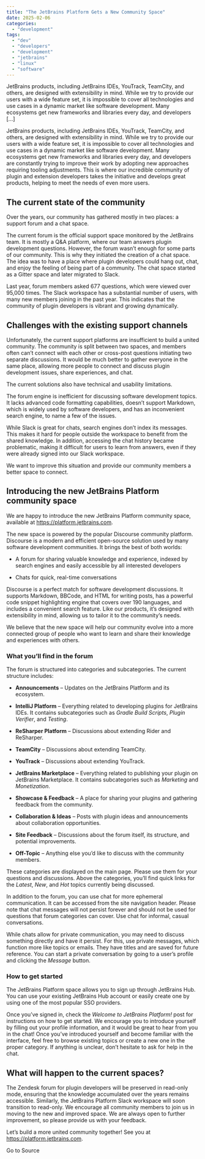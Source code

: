 ```yaml
---
title: "The JetBrains Platform Gets a New Community Space"
date: 2025-02-06
categories: 
  - "development"
tags: 
  - "dev"
  - "developers"
  - "development"
  - "jetbrains"
  - "linux"
  - "software"
---
```


JetBrains products, including JetBrains IDEs, YouTrack, TeamCity, and others, are designed with extensibility in mind. While we try to provide our users with a wide feature set, it is impossible to cover all technologies and use cases in a dynamic market like software development. Many ecosystems get new frameworks and libraries every day, and developers \[…\]

JetBrains products, including JetBrains IDEs, YouTrack, TeamCity, and others, are designed with extensibility in mind. While we try to provide our users with a wide feature set, it is impossible to cover all technologies and use cases in a dynamic market like software development. Many ecosystems get new frameworks and libraries every day, and developers are constantly trying to improve their work by adopting new approaches requiring tooling adjustments. This is where our incredible community of plugin and extension developers takes the initiative and develops great products, helping to meet the needs of even more users.

## **The current state of the community**

Over the years, our community has gathered mostly in two places: a support forum and a chat space.

The current forum is the official support space monitored by the JetBrains team. It is mostly a Q&A platform, where our team answers plugin development questions. However, the forum wasn’t enough for some parts of our community. This is why they initiated the creation of a chat space. The idea was to have a place where plugin developers could hang out, chat, and enjoy the feeling of being part of a community. The chat space started as a Gitter space and later migrated to Slack.

Last year, forum members asked 677 questions, which were viewed over 95,000 times. The Slack workspace has a substantial number of users, with many new members joining in the past year. This indicates that the community of plugin developers is vibrant and growing dynamically.

## **Challenges with the existing support channels**

Unfortunately, the current support platforms are insufficient to build a united community. The community is split between two spaces, and members often can’t connect with each other or cross-post questions initiating two separate discussions. It would be much better to gather everyone in the same place, allowing more people to connect and discuss plugin development issues, share experiences, and chat.

The current solutions also have technical and usability limitations.

The forum engine is inefficient for discussing software development topics. It lacks advanced code formatting capabilities, doesn’t support Markdown, which is widely used by software developers, and has an inconvenient search engine, to name a few of the issues.

While Slack is great for chats, search engines don’t index its messages. This makes it hard for people outside the workspace to benefit from the shared knowledge. In addition, accessing the chat history became problematic, making it difficult for users to learn from answers, even if they were already signed into our Slack workspace.

We want to improve this situation and provide our community members a better space to connect.

## **Introducing the new JetBrains Platform community space**

We are happy to introduce the new JetBrains Platform community space, available at https://platform.jetbrains.com.

The new space is powered by the popular Discourse community platform. Discourse is a modern and efficient open-source solution used by many software development communities. It brings the best of both worlds:

- A forum for sharing valuable knowledge and experience, indexed by search engines and easily accessible by all interested developers

- Chats for quick, real-time conversations

Discourse is a perfect match for software development discussions. It supports Markdown, BBCode, and HTML for writing posts, has a powerful code snippet highlighting engine that covers over 190 languages, and includes a convenient search feature. Like our products, it’s designed with extensibility in mind, allowing us to tailor it to the community’s needs.

We believe that the new space will help our community evolve into a more connected group of people who want to learn and share their knowledge and experiences with others.

### **What you’ll find in the forum**

The forum is structured into categories and subcategories. The current structure includes:

- **Announcements** – Updates on the JetBrains Platform and its ecosystem.

- **IntelliJ Platform** – Everything related to developing plugins for JetBrains IDEs. It contains subcategories such as _Gradle Build Scripts_, _Plugin Verifier_, and _Testing_.

- **ReSharper Platform** – Discussions about extending Rider and ReSharper.

- **TeamCity** – Discussions about extending TeamCity.

- **YouTrack** – Discussions about extending YouTrack.

- **JetBrains Marketplace** – Everything related to publishing your plugin on JetBrains Marketplace. It contains subcategories such as _Marketing_ and _Monetization_.

- **Showcase & Feedback** – A place for sharing your plugins and gathering feedback from the community.

- **Collaboration & Ideas** – Posts with plugin ideas and announcements about collaboration opportunities.

- **Site Feedback** – Discussions about the forum itself, its structure, and potential improvements.

- **Off-Topic** – Anything else you’d like to discuss with the community members.

These categories are displayed on the main page. Please use them for your questions and discussions. Above the categories, you’ll find quick links for the _Latest_, _New_, and _Hot_ topics currently being discussed.

In addition to the forum, you can use chat for more ephemeral communication. It can be accessed from the site navigation header. Please note that chat messages will not persist forever and should not be used for questions that forum categories can cover. Use chat for informal, casual conversations.

While chats allow for private communication, you may need to discuss something directly and have it persist. For this, use private messages, which function more like topics or emails. They have titles and are saved for future reference. You can start a private conversation by going to a user’s profile and clicking the _Message_ button.

### **How to get started**

The JetBrains Platform space allows you to sign up through JetBrains Hub. You can use your existing JetBrains Hub account or easily create one by using one of the most popular SSO providers.

Once you’ve signed in, check the _Welcome to JetBrains Platform!_ post for instructions on how to get started. We encourage you to introduce yourself by filling out your profile information, and it would be great to hear from you in the chat! Once you’ve introduced yourself and become familiar with the interface, feel free to browse existing topics or create a new one in the proper category. If anything is unclear, don’t hesitate to ask for help in the chat.

## **What will happen to the current spaces?**

The Zendesk forum for plugin developers will be preserved in read-only mode, ensuring that the knowledge accumulated over the years remains accessible. Similarly, the JetBrains Platform Slack workspace will soon transition to read-only. We encourage all community members to join us in moving to the new and improved space. We are always open to further improvement, so please provide us with your feedback.

Let’s build a more united community together! See you at https://platform.jetbrains.com.

Go to Source
